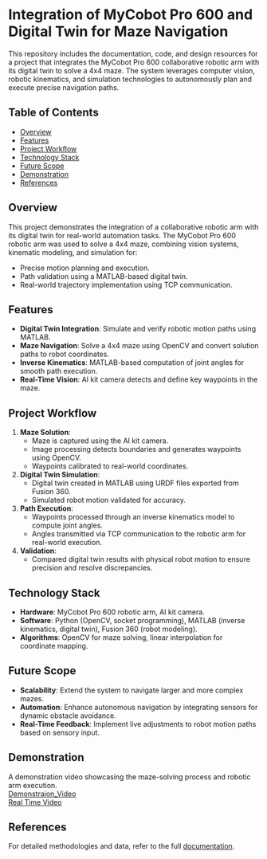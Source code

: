 ﻿# Integration of MyCobot Pro 600 and Digital Twin for Maze Navigation

This repository includes the documentation, code, and design resources for a project that integrates the MyCobot Pro 600 collaborative robotic arm with its digital twin to solve a 4x4 maze. The system leverages computer vision, robotic kinematics, and simulation technologies to autonomously plan and execute precise navigation paths.

## Table of Contents
- [Overview](#overview)
- [Features](#features)
- [Project Workflow](#project-workflow)
- [Technology Stack](#technology-stack)
- [Future Scope](#future-scope)
- [Demonstration](#demonstration)
- [References](#references)

## Overview
This project demonstrates the integration of a collaborative robotic arm with its digital twin for real-world automation tasks. The MyCobot Pro 600 robotic arm was used to solve a 4x4 maze, combining vision systems, kinematic modeling, and simulation for:
- Precise motion planning and execution.
- Path validation using a MATLAB-based digital twin.
- Real-world trajectory implementation using TCP communication.

## Features
- **Digital Twin Integration**: Simulate and verify robotic motion paths using MATLAB.
- **Maze Navigation**: Solve a 4x4 maze using OpenCV and convert solution paths to robot coordinates.
- **Inverse Kinematics**: MATLAB-based computation of joint angles for smooth path execution.
- **Real-Time Vision**: AI kit camera detects and define key waypoints in the maze.

## Project Workflow
1. **Maze Solution**:
   - Maze is captured using the AI kit camera.
   - Image processing detects boundaries and generates waypoints using OpenCV.
   - Waypoints calibrated to real-world coordinates.
2. **Digital Twin Simulation**:
   - Digital twin created in MATLAB using URDF files exported from Fusion 360.
   - Simulated robot motion validated for accuracy.
3. **Path Execution**:
   - Waypoints processed through an inverse kinematics model to compute joint angles.
   - Angles transmitted via TCP communication to the robotic arm for real-world execution.
4. **Validation**:
   - Compared digital twin results with physical robot motion to ensure precision and resolve discrepancies.

## Technology Stack
- **Hardware**: MyCobot Pro 600 robotic arm, AI kit camera.
- **Software**: Python (OpenCV, socket programming), MATLAB (inverse kinematics, digital twin), Fusion 360 (robot modeling).
- **Algorithms**: OpenCV for maze solving, linear interpolation for coordinate mapping.

## Future Scope
- **Scalability**: Extend the system to navigate larger and more complex mazes.
- **Automation**: Enhance autonomous navigation by integrating sensors for dynamic obstacle avoidance.
- **Real-Time Feedback**: Implement live adjustments to robot motion paths based on sensory input.

## Demonstration
A demonstration video showcasing the maze-solving process and robotic arm execution.<br>
[Demonstraion_Video](https://github.com/ChinmayAmrutkar/Integration-of-MyCobot-Pro-600-and-Digital-Twin-for-Maze-Navigation/blob/main/Digital_Twin_Video_Final_Project.mp4)<br>
[Real Time Video](https://github.com/ChinmayAmrutkar/Integration-of-MyCobot-Pro-600-and-Digital-Twin-for-Maze-Navigation/blob/main/Demonstration_Video.mp4) <br> 

## References
For detailed methodologies and data, refer to the full [documentation](https://github.com/ChinmayAmrutkar/Integration-of-MyCobot-Pro-600-and-Digital-Twin-for-Maze-Navigation/blob/main/Documentation.pdf).
